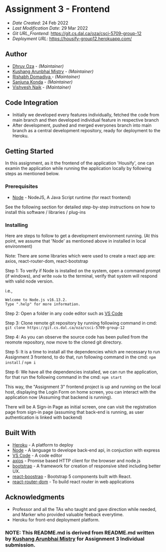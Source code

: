 # Assignment 3 - Frontend

- _Date Created_: 24 Feb 2022
- _Last Modification Date_: 29 Mar 2022
- _Git URL_Frontend_: https://git.cs.dal.ca/oza/csci-5709-group-12
- _Deployment URL_: https://housify-group12.herokuapp.com/

## Author

- [Dhruv Oza](dhruv.oza@dal.ca) - _(Maintainer)_
- [Kushang Arunbhai Mistry](kushang.mistry@dal.ca) - _(Maintainer)_
- [Rishabh Domadiya ](rs582144@dal.ca) - _(Maintainer)_
- [Sanjuna Konda](sn493898@dal.ca) - _(Maintainer)_
- [Vishvesh Naik](Vishvesh@dal.ca) - _(Maintainer)_

## Code Integration

- Initially we developed every features individually, fetched the code from main branch and then developed individual feature in respective branch
- After development, pushed and merged everyones branch into main branch as a central development repository, ready for deployment to the Heroku.

## Getting Started

In this assignment, as it the frontend of the application 'Housify', one can examin the application while running the application locally by following steps as mentioned below.

### Prerequisites

- [Node](https://nodejs.org/en/download/) - NodeJS, A Java Script runtime (for react frontend)

See the following section for detailed step-by-step instructions on how to install this software / libraries / plug-ins

### Installing

Here are steps to follow to get a development environment running.
(At this point, we assume that 'Node' as mentioned above in installed in local environment)

Note: There are some libraries which were used to create a react app are: axios, react-router-dom, react-bootstrap

Step 1: To verify if Node is installed on the system, open a command prompt (if windows), and write `node` to the terminal, verify that system will respond with valid node version.

i.e.,

```
Welcome to Node.js v16.13.2.
Type ".help" for more information.
```

Step 2: Open a folder in any code editor such as [VS Code](https://code.visualstudio.com/)

Step 3: Clone remote git repository by running following command in cmd: `git clone https://git.cs.dal.ca/oza/csci-5709-group-12`

Step 4: As you can observe the source code has been pulled from the reomote repository, now move to the cloned git directory.

Step 5: It is a time to install all the dependencies which are necessary to run Assignment 3 frontend, to do that, run following command in the cmd: `npm install` / `npm i`

Step 6: We have all the dependencies installed, we can run the application, for that run the following command in the cmd: `npm start`

This way, the "Assignment 3" frontend project is up and running on the local host, displaying the Login Form on home screen, you can interact with the application now (Assuming that backend is running).

There will be A Sign-in Page as initial screen, one can visit the registration page from sign-in page (assuming that back-end is running, as user authentication is linked with backend)

## Built With

- [Heroku](https://www.heroku.com/) - A platform to deploy
- [Node](https://nodejs.org/en/download/) - A language to develope back-end api, in conjuction with express
- [VS Code](https://code.visualstudio.com/) - A code editor
- [axios](https://www.npmjs.com/package/axios) - Promise based HTTP client for the browser and node.js
- [bootstrap](https://www.npmjs.com/package/bootstrap) - A framework for creation of responsive sited including better UX.
- [react-boostrap](https://www.npmjs.com/package/react-bootstrap) - Bootstrap 5 components built with React.
- [react-router-dom](https://www.npmjs.com/package/react-router-dom) - To build react router in web applications

## Acknowledgments

- Professor and all the TAs who taught and gave direction while needed, and Marker who provided valuable feeback everytime.
- Heroku for front-end deployment platform.

### NOTE: This README.md is derived from README.md written by [Kushang Arunbhai Mistry](kushang.mistry) for Assignment 3 Individual submission.
